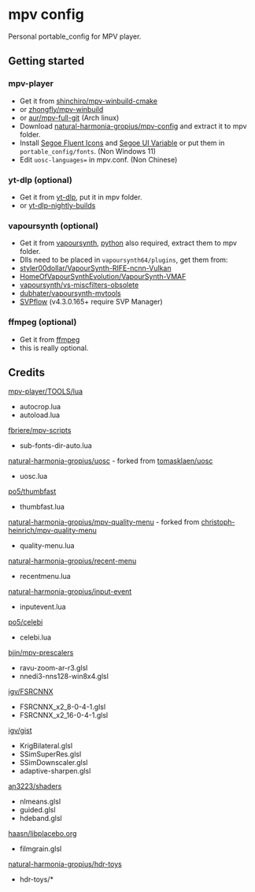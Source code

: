 # mpv config

Personal portable_config for MPV player.

## Getting started

### mpv-player

- Get it from [shinchiro/mpv-winbuild-cmake](https://github.com/shinchiro/mpv-winbuild-cmake/releases)
- or [zhongfly/mpv-winbuild](https://github.com/zhongfly/mpv-winbuild/releases)
- or [aur/mpv-full-git](https://aur.archlinux.org/packages/mpv-full-git) (Arch linux)
- Download [natural-harmonia-gropius/mpv-config](https://github.com/natural-harmonia-gropius/mpv-config/archive/refs/heads/master.zip) and extract it to mpv folder.
- Install [Segoe Fluent Icons](https://aka.ms/SegoeFluentIcons) and [Segoe UI Variable](https://aka.ms/SegoeUIVariable) or put them in `portable_config/fonts`. (Non Windows 11)
- Edit `uosc-languages=` in mpv.conf. (Non Chinese)

### yt-dlp (optional)

- Get it from [yt-dlp](https://github.com/yt-dlp/yt-dlp/releases), put it in mpv folder.
- or [yt-dlp-nightly-builds](https://github.com/yt-dlp/yt-dlp-nightly-builds/releases)

### vapoursynth (optional)

- Get it from [vapoursynth](https://github.com/vapoursynth/vapoursynth/releases), [python](https://www.python.org/downloads) also required, extract them to mpv folder.
- Dlls need to be placed in `vapoursynth64/plugins`, get them from:
- [styler00dollar/VapourSynth-RIFE-ncnn-Vulkan](https://github.com/styler00dollar/VapourSynth-RIFE-ncnn-Vulkan/releases)
- [HomeOfVapourSynthEvolution/VapourSynth-VMAF](https://github.com/HomeOfVapourSynthEvolution/VapourSynth-VMAF/releases)
- [vapoursynth/vs-miscfilters-obsolete](https://github.com/vapoursynth/vs-miscfilters-obsolete/releases)
- [dubhater/vapoursynth-mvtools](https://github.com/dubhater/vapoursynth-mvtools/releases)
- [SVPflow](https://www.svp-team.com/get/) (v4.3.0.165+ require SVP Manager)

### ffmpeg (optional)

- Get it from [ffmpeg](https://ffmpeg.org/download.html)
- this is really optional.

## Credits

[mpv-player/TOOLS/lua](https://github.com/mpv-player/mpv/tree/master/TOOLS/lua)

- autocrop.lua
- autoload.lua

[fbriere/mpv-scripts](https://github.com/fbriere/mpv-scripts)

- sub-fonts-dir-auto.lua

[natural-harmonia-gropius/uosc](https://github.com/natural-harmonia-gropius/uosc) - forked from [tomasklaen/uosc](https://github.com/tomasklaen/uosc)

- uosc.lua

[po5/thumbfast](https://github.com/po5/thumbfast)

- thumbfast.lua

[natural-harmonia-gropius/mpv-quality-menu](https://github.com/natural-harmonia-gropius/mpv-quality-menu) - forked from [christoph-heinrich/mpv-quality-menu](https://github.com/christoph-heinrich/mpv-quality-menu)

- quality-menu.lua

[natural-harmonia-gropius/recent-menu](https://github.com/natural-harmonia-gropius/recent-menu)

- recentmenu.lua

[natural-harmonia-gropius/input-event](https://github.com/natural-harmonia-gropius/input-event)

- inputevent.lua

[po5/celebi](https://github.com/po5/celebi)

- celebi.lua

[bjin/mpv-prescalers](https://github.com/bjin/mpv-prescalers/tree/master/compute)

- ravu-zoom-ar-r3.glsl
- nnedi3-nns128-win8x4.glsl

[igv/FSRCNNX](https://github.com/igv/FSRCNN-TensorFlow/releases)

- FSRCNNX_x2_8-0-4-1.glsl
- FSRCNNX_x2_16-0-4-1.glsl

[igv/gist](https://gist.github.com/igv)

- KrigBilateral.glsl
- SSimSuperRes.glsl
- SSimDownscaler.glsl
- adaptive-sharpen.glsl

[an3223/shaders](https://github.com/AN3223/dotfiles/tree/master/.config/mpv/shaders)

- nlmeans.glsl
- guided.glsl
- hdeband.glsl

[haasn/libplacebo.org](https://libplacebo.org/custom-shaders/#full-example)

- filmgrain.glsl

[natural-harmonia-gropius/hdr-toys](https://github.com/natural-harmonia-gropius/hdr-toys)

- hdr-toys/\*
